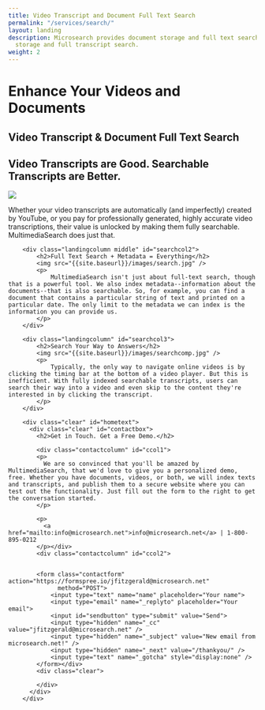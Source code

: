 ```yaml
---
title: Video Transcript and Document Full Text Search
permalink: "/services/search/"
layout: landing
description: Microsearch provides document storage and full text search and video
  storage and full transcript search.
weight: 2
---
```


<div class="landing">
    <div id="searchbanner" class="landingbanner">
      <h1>Enhance Your Videos and Documents</h1>
      <h2>Video Transcript &amp; Document Full Text Search</h2>
    </div>
    <div class="wrapper">
        <div class="landingcolumn" id="searchcol1">
            <h2>Video Transcripts are Good. Searchable Transcripts are Better.</h2>
            <img src="{{site.baseurl}}/images/vids.jpg" />
            <p>
                Whether your video transcripts are automatically (and imperfectly) created by YouTube, or you pay for professionally generated, highly accurate video transcriptions, their value is unlocked by making them fully searchable. MultimediaSearch does just that.
            </p>
        </div>

        <div class="landingcolumn middle" id="searchcol2">
            <h2>Full Text Search + Metadata = Everything</h2>
            <img src="{{site.baseurl}}/images/search.jpg" />
            <p>
                MultimediaSearch isn't just about full-text search, though that is a powerful tool. We also index metadata--information about the documents--that is also searchable. So, for example, you can find a document that contains a particular string of text and printed on a particular date. The only limit to the metadata we can index is the information you can provide us.
            </p>
        </div>

        <div class="landingcolumn" id="searchcol3">
            <h2>Search Your Way to Answers</h2>
            <img src="{{site.baseurl}}/images/searchcomp.jpg" />
            <p>
                Typically, the only way to navigate online videos is by clicking the timing bar at the bottom of a video player. But this is inefficient. With fully indexed searchable transcripts, users can search their way into a video and even skip to the content they're interested in by clicking the transcript.
            </p>
        </div>

        <div class="clear" id="hometext">
          <div class="clear" id="contactbox">
            <h2>Get in Touch. Get a Free Demo.</h2>

            <div class="contactcolumn" id="ccol1">
            <p>
              We are so convinced that you'll be amazed by MultimediaSearch, that we'd love to give you a personalized demo, free. Whether you have documents, videos, or both, we will index texts and transcripts, and publish them to a secure website where you can test out the functionality. Just fill out the form to the right to get the conversation started.
            </p>

            <p>
              <a href="mailto:info@microsearch.net">info@microsearch.net</a> | 1-800-895-0212
            </p></div>
            <div class="contactcolumn" id="ccol2">


            <form class="contactform" action="https://formspree.io/jfitzgerald@microsearch.net"
                  method="POST">
                <input type="text" name="name" placeholder="Your name">
                <input type="email" name="_replyto" placeholder="Your email">
                <input id="sendbutton" type="submit" value="Send">
                <input type="hidden" name="_cc" value="jfitzgerald@microsearch.net" />
                <input type="hidden" name="_subject" value="New email from microsearch.net!" />
                <input type="hidden" name="_next" value="/thankyou/" />
                <input type="text" name="_gotcha" style="display:none" />
            </form></div>
            <div class="clear">

            </div>
          </div>
        </div>
